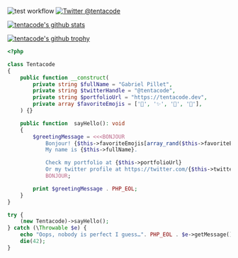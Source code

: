 ![test workflow](https://github.com/tentacode/tentacode/actions/workflows/tests.yml/badge.svg) [![Twitter @tentacode](https://badgen.net/twitter/follow/tentacode)](https://twitter.com/tentacode)

[![tentacode's github stats](https://github-readme-stats.vercel.app/api?username=tentacode&theme=jolly&border_radius=10&hide_border=true)](https://github.com/tentacode/github-readme-stats)

[![tentacode's github trophy](https://github-profile-trophy.vercel.app/?username=tentacode&column=4&theme=radical&no-frame=true)](https://github.com/tentacode/github-profile-trophy)

```php
<?php

class Tentacode
{
    public function __construct(
        private string $fullName = "Gabriel Pillet",
        private string $twitterHandle = "@tentacode",
        private string $portfolioUrl = "https://tentacode.dev",
        private array $favoriteEmojis = ['🐙', '✨', '🤖', '🤗'],
    ) {}

    public function  sayHello(): void
    {
        $greetingMessage = <<<BONJOUR
            Bonjour! {$this->favoriteEmojis[array_rand($this->favoriteEmojis)]}
            My name is {$this->fullName}.

            Check my portfolio at {$this->portfolioUrl}
            Or my twitter profile at https://twitter.com/{$this->twitterHandle}
            BONJOUR;

        print $greetingMessage . PHP_EOL;
    }
}

try { 
    (new Tentacode)->sayHello();
} catch (\Throwable $e) {
    echo "Oops, nobody is perfect I guess…". PHP_EOL . $e->getMessage();
    die(42);
}
```